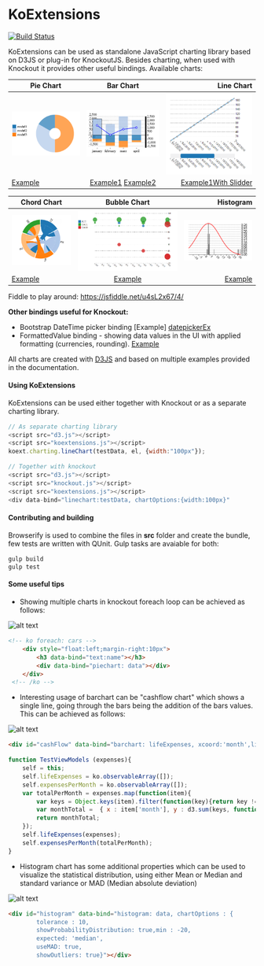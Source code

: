 KoExtensions
============
[![Build Status](https://travis-ci.org/hoonzis/KoExtensions.svg?branch=master)](https://travis-ci.org/hoonzis/KoExtensions)

KoExtensions can be used as standalone JavaScript charting library based on D3JS or plug-in for KnockoutJS. Besides charting, when used with Knockout it provides other useful bindings. Available charts:

[piechart]: https://raw.githubusercontent.com/hoonzis/KoExtensions/gh-pages/img/small/piechart.PNG
[cashflow]: https://raw.githubusercontent.com/hoonzis/KoExtensions/gh-pages/img/small/cashflow.PNG
[linechart]: https://raw.githubusercontent.com/hoonzis/KoExtensions/gh-pages/img/small/linechart.PNG
[chordchart]: https://raw.githubusercontent.com/hoonzis/KoExtensions/gh-pages/img/small/chordchart.PNG
[bubblechart]: https://raw.githubusercontent.com/hoonzis/KoExtensions/gh-pages/img/small/bubblechart.PNG
[histochart]: https://raw.githubusercontent.com/hoonzis/KoExtensions/gh-pages/img/small/histogram.PNG
[mapbinding]: https://raw.githubusercontent.com/hoonzis/KoExtensions/gh-pages/img/mapbinding.PNG
[linechartslidder]: https://raw.githubusercontent.com/hoonzis/KoExtensions/gh-pages/img/small/horizontalslidder.PNG

[piechartex]: https://github.com/hoonzis/KoExtensions/blob/master/testpages/piecharts.html
[cashFlowEx]: https://github.com/hoonzis/KoExtensions/blob/master/testpages/CashFlowExample.html
[lineSlidder]: https://github.com/hoonzis/KoExtensions/blob/master/testpages/LineChartSlidder.html
[chordEx]: https://github.com/hoonzis/KoExtensions/blob/master/testpages/ChordChart.html
[bubbleEx]: https://github.com/hoonzis/KoExtensions/blob/master/testpages/BubbleChart.html
[histoEx]: https://github.com/hoonzis/KoExtensions/blob/master/testpages/HistogramExample.html
[datepickerEx]: https://github.com/hoonzis/KoExtensions/blob/master/testpages/DateBindingTests.html
[formattingEx]: https://github.com/hoonzis/KoExtensions/blob/master/testpages/UtilsTests.html
[linechartex]: https://github.com/hoonzis/KoExtensions/blob/master/testpages/linetests.html
[barchartex]: https://github.com/hoonzis/KoExtensions/blob/master/testpages/barcharttests.html


|         Pie Chart       | Bar Chart             | Line Chart             |
| ------------------------|:---------------------:| ----------------------:|
| ![alt text][piechart]   | ![alt text][cashflow] | ![alt text][linechartslidder] |
| [Example][piechartex]     | [Example1][barchartex] [Example2][cashFlowEx]  | [Example1][linechartex][With Slidder][lineSlidder]|

|         Chord Chart     | Bubble Chart        | Histogram             |
| ------------------------|:-------------------:| ---------------------:|
| ![alt text][chordchart]   | ![alt text][bubblechart] | ![alt text][histochart] |
| [Example][chordEx]    | [Example][bubbleEx] | [Example][histoEx] |

Fiddle to play around:
https://jsfiddle.net/u4sL2x67/4/

**Other bindings useful for Knockout:**

* Bootstrap DateTime picker binding [Example] [datepickerEx]
* FormattedValue binding - showing data values in the UI with applied formatting (currencies, rounding). [Example][formattingEx]

All charts are created with [D3JS](http://d3js.org/) and based on multiple examples provided in the documentation.

#### Using KoExtensions
KoExtensions can be used either together with Knockout or as a separate charting library.

```javascript
// As separate charting library
<script src="d3.js"></script>
<script src="koextensions.js"></script>
koext.charting.lineChart(testData, el, {width:"100px"});
```

```javascript
// Together with knockout
<script src="d3.js"></script>
<script src="knockout.js"></script>
<script src="koextensions.js"></script>
<div data-bind="linechart:testData, chartOptions:{width:100px}"
```

#### Contributing and building
Browserify is used to combine the files in **src** folder and create the bundle, few tests are written with QUnit. Gulp tasks are avaiable for both:

```
gulp build
gulp test
```
#### Some useful tips ####
- Showing multiple charts in knockout foreach loop can be achieved as follows:

[foreachpiechart]: https://raw.githubusercontent.com/hoonzis/KoExtensions/gh-pages/img/multiple_pie.PNG
![alt text][foreachpiechart]

```html
<!-- ko foreach: cars -->
 	<div style="float:left;margin-right:10px">
	 	<h3 data-bind="text:name"></h3>
		<div data-bind="piechart: data"></div>
 	</div>
 <!-- /ko -->
```

- Interesting usage of barchart can be "cashflow chart" which shows a single line, going through the bars being the addition of the bars values. This can be achieved as follows:

[cashflowchart]: https://raw.githubusercontent.com/hoonzis/KoExtensions/gh-pages/img/cashflowchart.png
![alt text][cashflowchart]

```html
<div id="cashFlow" data-bind="barchart: lifeExpenses, xcoord:'month',line:expensesPerMonth,chartOptions:{legend:true, width:800,height:300,style:'stack',sameScaleLinesAndBars:true}">
```
```javascript
function TestViewModels (expenses){
	self = this;
	self.lifeExpenses = ko.observableArray([]);
	self.expensesPerMonth = ko.observableArray([]);
	var totalPerMonth = expenses.map(function(item){
		var keys = Object.keys(item).filter(function(key){return key != 'month';});
		var monthTotal =  {	x : item['month'], y : d3.sum(keys, function(key) { return item[key];}) };
		return monthTotal;
	});
	self.lifeExpenses(expenses);
	self.expensesPerMonth(totalPerMonth);
}
```
- Histogram chart has some additional properties which can be used to visualize the statistical distribution, using either Mean or Median and standard variance or MAD (Median absolute deviation)

[histogram]: https://raw.githubusercontent.com/hoonzis/KoExtensions/gh-pages/img/histogram.PNG
![alt text][histogram]

```html
<div id="histogram" data-bind="histogram: data, chartOptions : {
        tolerance : 10,
        showProbabilityDistribution: true,min : -20,
        expected: 'median',
        useMAD: true,
        showOutliers: true}"></div>
```
